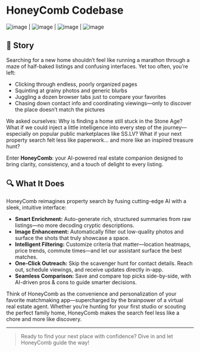 # HoneyComb Codebase

![image](https://github.com/user-attachments/assets/75493d7c-d6d3-4a64-a7c5-816f2a957821) | ![image](https://github.com/user-attachments/assets/0aa2df45-e7d5-411e-8d4c-048d95bc6163) | ![image](https://github.com/user-attachments/assets/a61995db-0666-4f5d-aa17-b5fd5848f8c5) | ![image](https://github.com/user-attachments/assets/9d5e88ab-54dc-472c-9389-b2f09b6fdbdd)


## 🐝 Story

Searching for a new home shouldn’t feel like running a marathon through a maze of half-baked listings and confusing interfaces. Yet too often, you’re left:

- Clicking through endless, poorly organized pages  
- Squinting at grainy photos and generic blurbs  
- Juggling a dozen browser tabs just to compare your favorites  
- Chasing down contact info and coordinating viewings—only to discover the place doesn’t match the pictures

We asked ourselves: Why is finding a home still stuck in the Stone Age? What if we could inject a little intelligence into every step of the journey—especially on popular public marketplaces like SS.LV? What if your next property search felt less like paperwork… and more like an inspired treasure hunt?

Enter **HoneyComb**: your AI-powered real estate companion designed to bring clarity, consistency, and a touch of delight to every listing.

## 🔍 What It Does

HoneyComb reimagines property search by fusing cutting-edge AI with a sleek, intuitive interface:

- **Smart Enrichment:** Auto-generate rich, structured summaries from raw listings—no more decoding cryptic descriptions.  
- **Image Enhancement:** Automatically filter out low-quality photos and surface the shots that truly showcase a space.  
- **Intelligent Filtering:** Customize criteria that matter—location heatmaps, price trends, commute times—and let our assistant surface the best matches.  
- **One-Click Outreach:** Skip the scavenger hunt for contact details. Reach out, schedule viewings, and receive updates directly in-app.  
- **Seamless Comparison:** Save and compare top picks side-by-side, with AI-driven pros & cons to guide smarter decisions.

Think of HoneyComb as the convenience and personalization of your favorite matchmaking app—supercharged by the brainpower of a virtual real estate agent. Whether you’re hunting for your first studio or scouting the perfect family home, HoneyComb makes the search feel less like a chore and more like discovery.

---

> Ready to find your next place with confidence? Dive in and let HoneyComb guide the way!
